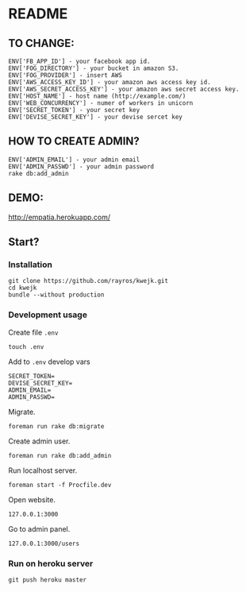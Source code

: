 # README


## TO CHANGE:

```
ENV['FB_APP_ID'] - your facebook app id.
ENV['FOG_DIRECTORY'] - your bucket in amazon S3.
ENV['FOG_PROVIDER'] - insert AWS
ENV['AWS_ACCESS_KEY_ID'] - your amazon aws access key id.
ENV['AWS_SECRET_ACCESS_KEY'] - your amazon aws secret access key.
ENV['HOST_NAME'] - host name (http://example.com/)
ENV['WEB_CONCURRENCY'] - numer of workers in unicorn
ENV['SECRET_TOKEN'] - your secret key
ENV['DEVISE_SECRET_KEY'] - your devise sercet key
```

## HOW TO CREATE ADMIN?
  
```
ENV['ADMIN_EMAIL'] - your admin email
ENV['ADMIN_PASSWD'] - your admin password
rake db:add_admin
```

## DEMO:

http://empatia.herokuapp.com/

## Start?

### Installation

```
git clone https://github.com/rayros/kwejk.git
cd kwejk
bundle --without production
```

### Development usage

Create file `.env`

``` touch .env ```

Add to `.env` develop vars

```
SECRET_TOKEN=
DEVISE_SECRET_KEY=
ADMIN_EMAIL=
ADMIN_PASSWD=
```

Migrate.

```
foreman run rake db:migrate
```

Create admin user.

```
foreman run rake db:add_admin
```


Run localhost server.

```
foreman start -f Procfile.dev
```

Open website.

```
127.0.0.1:3000
```

Go to admin panel.

```
127.0.0.1:3000/users
```

### Run on heroku server

```
git push heroku master
```
